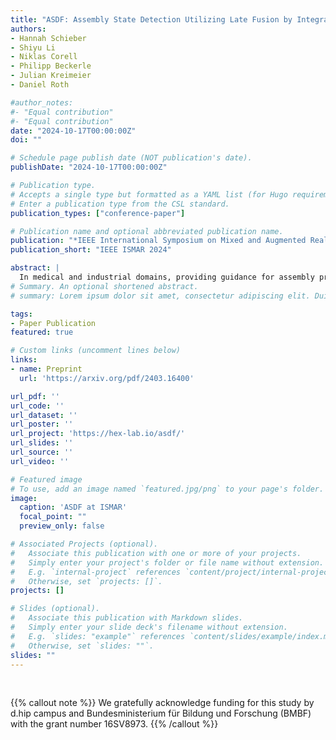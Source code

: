 ```yaml
---
title: "ASDF: Assembly State Detection Utilizing Late Fusion by Integrating 6D Pose Estimation"
authors:
- Hannah Schieber
- Shiyu Li
- Niklas Corell
- Philipp Beckerle
- Julian Kreimeier
- Daniel Roth

#author_notes:
#- "Equal contribution"
#- "Equal contribution"
date: "2024-10-17T00:00:00Z"
doi: ""

# Schedule page publish date (NOT publication's date).
publishDate: "2024-10-17T00:00:00Z"

# Publication type.
# Accepts a single type but formatted as a YAML list (for Hugo requirements).
# Enter a publication type from the CSL standard.
publication_types: ["conference-paper"]

# Publication name and optional abbreviated publication name.
publication: "*IEEE International Symposium on Mixed and Augmented Reality (ISMAR) 2024*"
publication_short: "IEEE ISMAR 2024"

abstract: | 
  In medical and industrial domains, providing guidance for assembly processes is critical to ensure efficiency and safety. Errors in assembly can lead to significant consequences such as extended surgery times, and prolonged manufacturing or maintenance times in industry. Assembly scenarios can benefit from in-situ Augmented Reality (AR) visualization to provide guidance, reduce assembly times and minimize errors. To enable in-situ visualization 6D pose estimation can be leveraged. Existing 6D pose estimation techniques primarily focus on individual objects and static captures. However, assembly scenarios have various dynamics including occlusion during assembly and dynamics in the assembly objects appearance. Existing work, combining object detection/6D pose estimation and assembly state detection focuses either on pure deep learning-based approaches, or limit the assembly state detection to building blocks. To address the challenges of 6D pose estimation in combination with assembly state detection, our approach ASDF builds upon the strengths of YOLOv8, a real-time capable object detection framework. We extend this framework, refine the object pose and fuse pose knowledge with network-detected pose information. Utilizing our late fusion in our Pose2State module results in refined 6D pose estimation and assembly state detection. By combining both pose and state information, our Pose2State module predicts the final assembly state with precision. Our evaluation on our ASDF dataset shows that our Pose2State module leads to an improved assembly state detection and that the improvement of the assembly state further leads to a more robust 6D pose estimation. Moreover, on the GBOT dataset, we outperform the pure deep learning-based network, and even outperform the hybrid and pure tracking-based approaches.
# Summary. An optional shortened abstract.
# summary: Lorem ipsum dolor sit amet, consectetur adipiscing elit. Duis posuere tellus ac convallis placerat. Proin tincidunt magna sed ex sollicitudin condimentum.

tags:
- Paper Publication
featured: true

# Custom links (uncomment lines below)
links:
- name: Preprint
  url: 'https://arxiv.org/pdf/2403.16400'

url_pdf: ''
url_code: ''
url_dataset: ''
url_poster: ''
url_project: 'https://hex-lab.io/asdf/'
url_slides: ''
url_source: ''
url_video: ''

# Featured image
# To use, add an image named `featured.jpg/png` to your page's folder. 
image:
  caption: 'ASDF at ISMAR'
  focal_point: ""
  preview_only: false

# Associated Projects (optional).
#   Associate this publication with one or more of your projects.
#   Simply enter your project's folder or file name without extension.
#   E.g. `internal-project` references `content/project/internal-project/index.md`.
#   Otherwise, set `projects: []`.
projects: []

# Slides (optional).
#   Associate this publication with Markdown slides.
#   Simply enter your slide deck's filename without extension.
#   E.g. `slides: "example"` references `content/slides/example/index.md`.
#   Otherwise, set `slides: ""`.
slides: ""
---
```


<br>

{{% callout note %}}
We gratefully acknowledge funding for this study by d.hip campus and Bundesministerium für Bildung und Forschung (BMBF) with the grant number 16SV8973.
{{% /callout %}}


